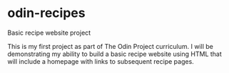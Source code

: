 # odin-recipes
Basic recipe website project

This is my first project as part of The Odin Project curriculum.  I will be demonstrating my ability to build a basic recipe website using HTML that will include a homepage with links to
subsequent recipe pages.
